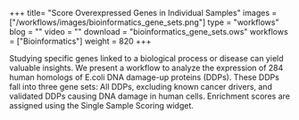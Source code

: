 +++
title= "Score Overexpressed Genes in Individual Samples"
images =  ["/workflows/images/bioinformatics_gene_sets.png"]
type = "workflows"
blog =  ""
video = ""
download = "bioinformatics_gene_sets.ows"
workflows = ["Bioinformatics"]
weight = 820
+++

Studying specific genes linked to a biological process or disease can yield valuable insights. We present a workflow to analyze the expression of 284 human homologs of E.coli DNA damage-up proteins (DDPs). These DDPs fall into three gene sets: All DDPs, excluding known cancer drivers, and validated DDPs causing DNA damage in human cells. Enrichment scores are assigned using the Single Sample Scoring widget.
